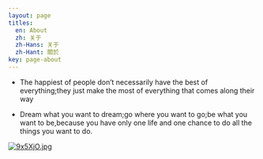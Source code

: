 ```yaml
---
layout: page
titles:
  en: About
  zh: 关于
  zh-Hans: 关于
  zh-Hant: 關於
key: page-about
---
```


- The happiest of people don’t necessarily have the best of everything;they just make the most of everything that comes along their way  

- Dream what you want to dream;go where you want to go;be what you want to be,because you have only one life and one chance to do all the things you want to do.   

[![9x5XjO.jpg](https://s1.ax1x.com/2018/03/31/9x5XjO.jpg)](https://imgchr.com/i/9x5XjO)
